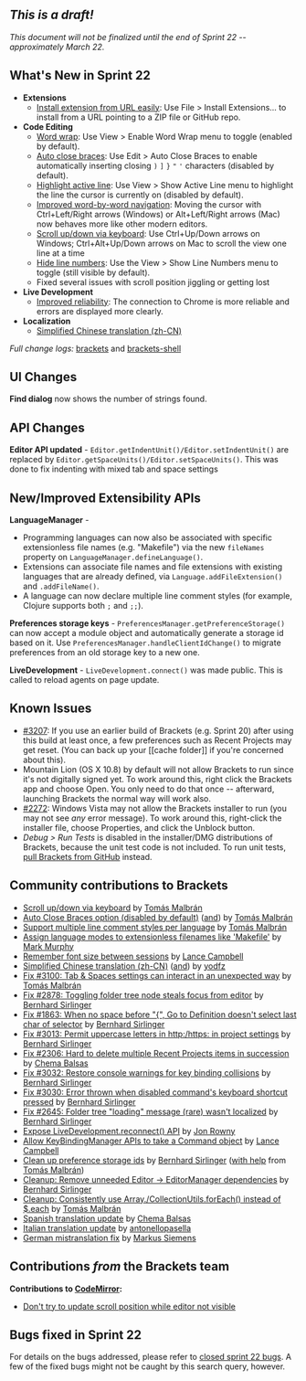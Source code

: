 _This is a draft!_
--------------------
_This document will not be finalized until the end of Sprint 22 -- approximately March 22._

What's New in Sprint 22
-----------------------
* **Extensions**
    * [Install extension from URL easily](https://trello.com/card/3-extension-installation-url/4f90a6d98f77505d7940ce88/789): Use File > Install Extensions... to install from a URL pointing to a ZIP file or GitHub repo.
* **Code Editing**
    * [Word wrap](https://trello.com/card/2-word-wrap/4f90a6d98f77505d7940ce88/270): Use View > Enable Word Wrap menu to toggle (enabled by default).
    * [Auto close braces](https://github.com/adobe/brackets/pull/3040): Use Edit > Auto Close Braces to enable automatically inserting closing `)` `]` `}` `"` `'` characters (disabled by default).
    * [Highlight active line](https://github.com/adobe/brackets/pull/3097): Use View > Show Active Line menu to highlight the line the cursor is currently on (disabled by default).
    * [Improved word-by-word navigation](https://github.com/adobe/brackets/issues/670): Moving the cursor with Ctrl+Left/Right arrows (Windows) or Alt+Left/Right arrows (Mac) now behaves more like other modern editors.
    * [Scroll up/down via keyboard](https://github.com/adobe/brackets/pull/3068): Use Ctrl+Up/Down arrows on Windows; Ctrl+Alt+Up/Down arrows on Mac to scroll the view one line at a time
    * [Hide line numbers](https://github.com/adobe/brackets/pull/3097): Use the View > Show Line Numbers menu to toggle (still visible by default).
    * Fixed several issues with scroll position jiggling or getting lost
* **Live Development**
    * [Improved reliability](https://trello.com/c/R0ZFrFV4): The connection to Chrome is more reliable and errors are displayed more clearly.
* **Localization**
    * [Simplified Chinese translation (zh-CN)](https://github.com/adobe/brackets/pull/3107)

_Full change logs:_ [brackets](https://github.com/adobe/brackets/compare/sprint-21...sprint-22#commits_bucket) and [brackets-shell](https://github.com/adobe/brackets-shell/compare/sprint-21...sprint-22#commits_bucket)


UI Changes
----------
**Find dialog** now shows the number of strings found.


API Changes
-----------
**Editor API updated** - `Editor.getIndentUnit()/Editor.setIndentUnit()` are replaced by `Editor.getSpaceUnits()/Editor.setSpaceUnits()`. This was done to fix indenting with mixed tab and space settings

New/Improved Extensibility APIs
-------------------------------
**LanguageManager** - 

* Programming languages can now also be associated with specific extensionless file names (e.g. "Makefile") via the new `fileNames` property on `LanguageManager.defineLanguage()`.
* Extensions can associate file names and file extensions with existing languages that are already defined, via `Language.addFileExtension()` and `.addFileName()`.
* A language can now declare multiple line comment styles (for example, Clojure supports both `;` and `;;`).

**Preferences storage keys** - `PreferencesManager.getPreferenceStorage()` can now accept a module object and automatically generate a storage id based on it. Use `PreferencesManager.handleClientIdChange()` to migrate preferences from an old storage key to a new one.

**LiveDevelopment** - `LiveDevelopment.connect()` was made public. This is called to reload agents on page update.

Known Issues
------------
* [#3207](https://github.com/adobe/brackets/issues/3207): If you use an earlier build of Brackets (e.g. Sprint 20) after using this build at least once, a few preferences such as Recent Projects may get reset. (You can back up your [[cache folder]] if you're concerned about this).
* Mountain Lion (OS X 10.8) by default will not allow Brackets to run since it's not digitally signed yet.  To work around this, right click the Brackets app and choose Open.  You only need to do that once -- afterward, launching Brackets the normal way will work also.
* [#2272](https://github.com/adobe/brackets/issues/2272): Windows Vista may not allow the Brackets installer to run (you may not see _any_ error message). To work around this, right-click the installer file, choose Properties, and click the Unblock button.
* _Debug > Run Tests_ is disabled in the installer/DMG distributions of Brackets, because the unit test code is not included. To run unit tests, [pull Brackets from GitHub](https://github.com/adobe/brackets/wiki/How-to-Hack-on-Brackets#wiki-getcode) instead.


Community contributions to Brackets
-----------------------------------
* [Scroll up/down via keyboard](https://github.com/adobe/brackets/pull/3068) by [Tomás Malbrán](https://github.com/TomMalbran)
* [Auto Close Braces option (disabled by default)](https://github.com/adobe/brackets/pull/3040) ([and](https://github.com/adobe/brackets/pull/3075)) by [Tomás Malbrán](https://github.com/TomMalbran)
* [Support multiple line comment styles per language](https://github.com/adobe/brackets/pull/3121) by [Tomás Malbrán](https://github.com/TomMalbran)
* [Assign language modes to extensionless filenames like 'Makefile'](https://github.com/adobe/brackets/pull/3029) by [Mark Murphy](https://github.com/MarkMurphy)
* [Remember font size between sessions](https://github.com/adobe/brackets/pull/3027) by [Lance Campbell](https://github.com/lkcampbell)
* [Simplified Chinese translation (zh-CN)](https://github.com/adobe/brackets/pull/3107) ([and](https://github.com/adobe/brackets/pull/3112)) by [yodfz](https://github.com/yodfz)
* [Fix #3100: Tab & Spaces settings can interact in an unexpected way](https://github.com/adobe/brackets/pull/3209) by [Tomás Malbrán](https://github.com/TomMalbran)
* [Fix #2878: Toggling folder tree node steals focus from editor](https://github.com/adobe/brackets/pull/2879) by [Bernhard Sirlinger](https://github.com/WebsiteDeveloper)
* [Fix #1863: When no space before "{", Go to Definition doesn't select last char of selector](https://github.com/adobe/brackets/pull/3082) by [Bernhard Sirlinger](https://github.com/WebsiteDeveloper)
* [Fix #3013: Permit uppercase letters in http:/https: in project settings](https://github.com/adobe/brackets/pull/3019) by [Bernhard Sirlinger](https://github.com/WebsiteDeveloper)
* [Fix #2306: Hard to delete multiple Recent Projects items in succession](https://github.com/adobe/brackets/pull/2590) by [Chema Balsas](https://github.com/jbalsas)
* [Fix #3032: Restore console warnings for key binding collisions](https://github.com/adobe/brackets/pull/3081) by [Bernhard Sirlinger](https://github.com/WebsiteDeveloper)
* [Fix #3030: Error thrown when disabled command's keyboard shortcut pressed](https://github.com/adobe/brackets/pull/3045) by [Bernhard Sirlinger](https://github.com/WebsiteDeveloper)
* [Fix #2645: Folder tree "loading" message (rare) wasn't localized](https://github.com/adobe/brackets/pull/3020) by [Bernhard Sirlinger](https://github.com/WebsiteDeveloper)
* [Expose LiveDevelopment.reconnect() API](https://github.com/adobe/brackets/pull/3214) by [Jon Rowny](https://github.com/jrowny)
* [Allow KeyBindingManager APIs to take a Command object](https://github.com/adobe/brackets/pull/3058) by [Lance Campbell](https://github.com/lkcampbell)
* [Clean up preference storage ids](https://github.com/adobe/brackets/pull/3018) by [Bernhard Sirlinger](https://github.com/WebsiteDeveloper) ([with help](https://github.com/adobe/brackets/pull/3101) from [Tomás Malbrán](https://github.com/TomMalbran))
* [Cleanup: Remove unneeded Editor -> EditorManager dependencies](https://github.com/adobe/brackets/pull/2750) by [Bernhard Sirlinger](https://github.com/WebsiteDeveloper)
* [Cleanup: Consistently use Array./CollectionUtils.forEach() instead of $.each](https://github.com/adobe/brackets/pull/3087) by [Tomás Malbrán](https://github.com/TomMalbran)
* [Spanish translation update](https://github.com/adobe/brackets/pull/3204) by [Chema Balsas](https://github.com/jbalsas)
* [Italian translation update](https://github.com/adobe/brackets/pull/2996) by [antonellopasella](https://github.com/antonellopasella)
* [German mistranslation fix](https://github.com/adobe/brackets/pull/3096) by [Markus Siemens](https://github.com/msiemens)

Contributions _from_ the Brackets team
--------------------------------------
**Contributions to [CodeMirror](https://github.com/marijnh/CodeMirror):**
* [Don't try to update scroll position while editor not visible](https://github.com/marijnh/CodeMirror/pull/1350)

Bugs fixed in Sprint 22
-----------------------
For details on the bugs addressed, please refer to [closed sprint 22 bugs](https://github.com/adobe/brackets/issues?labels=&milestone=9&state=closed). A few of the fixed bugs might not be caught by this search query, however.